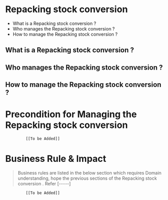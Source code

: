 # Repacking stock conversion

* What is a Repacking stock conversion ?
* Who manages the Repacking stock conversion ?
* How to manage the Repacking stock conversion ? 

## What is a Repacking stock conversion ?
## Who manages the Repacking stock conversion ?
## How to manage the Repacking stock conversion ? 

# Precondition for Managing the Repacking stock conversion 




             [[To be Added]]
 




# Business Rule & Impact 

> Business rules are listed in the below section which requires Domain understanding, hope the previous sections of the Repacking stock conversion . Refer [-----]


             [[To be Added]]
 



